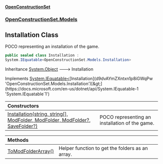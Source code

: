 #### [OpenConstructionSet](index 'index')
### [OpenConstructionSet.Models](index#OpenConstructionSet_Models 'OpenConstructionSet.Models')
## Installation Class
POCO representing an installation of the game.  
```csharp
public sealed class Installation :
System.IEquatable<OpenConstructionSet.Models.Installation>
```

Inheritance [System.Object](https://docs.microsoft.com/en-us/dotnet/api/System.Object 'System.Object') &#129106; Installation  

Implements [System.IEquatable&lt;](https://docs.microsoft.com/en-us/dotnet/api/System.IEquatable-1 'System.IEquatable`1')[Installation](d9dvAYmZXntxn1p8iGWqPw 'OpenConstructionSet.Models.Installation')[&gt;](https://docs.microsoft.com/en-us/dotnet/api/System.IEquatable-1 'System.IEquatable`1')  

| Constructors | |
| :--- | :--- |
| [Installation(string, string[], ModFolder, ModFolder, ModFolder?, SaveFolder?)](D_2WDuvdAdei9fNkLIT+MA 'OpenConstructionSet.Models.Installation.Installation(string, string[], OpenConstructionSet.Models.ModFolder, OpenConstructionSet.Models.ModFolder, OpenConstructionSet.Models.ModFolder?, OpenConstructionSet.Models.SaveFolder?)') | POCO representing an installation of the game.<br/> |

| Methods | |
| :--- | :--- |
| [ToModFolderArray()](GFqsauVUjrMIGKFbvOTVkA 'OpenConstructionSet.Models.Installation.ToModFolderArray()') | Helper function to get the folders as an array.<br/> |
